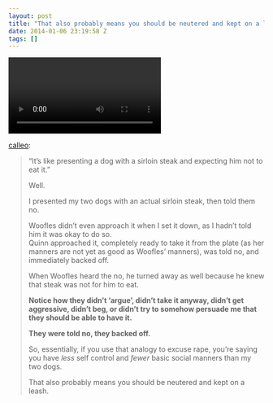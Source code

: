 ```yaml
---
layout: post
title: "That also probably means you should be neutered and kept on a leash."
date: 2014-01-06 23:19:58 Z
tags: []
---
```

<video autoplay="autoplay" controls="controls"><source src="http://youtu.be/OrY9pADCW0s"></video>

[calleo](http://calleo.tumblr.com/post/70729674665/its-like-presenting-a-dog-with-a-sirloin-steak):

> “It’s like presenting a dog with a sirloin steak and expecting him not to eat it.”
> 
> Well.
> 
> I presented my two dogs with an actual sirloin steak, then told them no.
> 
> Woofles didn’t even approach it when I set it down, as I hadn’t told him it was okay to do so.  
> Quinn approached it, completely ready to take it from the plate (as her manners are not yet as good as Woofles’ manners), was told no, and immediately backed off.
> 
> When Woofles heard the no, he turned away as well because he knew that steak was not for him to eat.
> 
> **Notice how they didn’t ‘argue’, didn’t take it anyway, didn’t get aggressive, didn’t beg, or didn’t try to somehow persuade me that they should be able to have it.**
> 
> **They were told no, they backed off.**
> 
> So, essentially, if you use that analogy to excuse rape, you’re saying you have _less_ self control and _fewer_ basic social manners than my two dogs.
> 
> That also probably means you should be neutered and kept on a leash.
